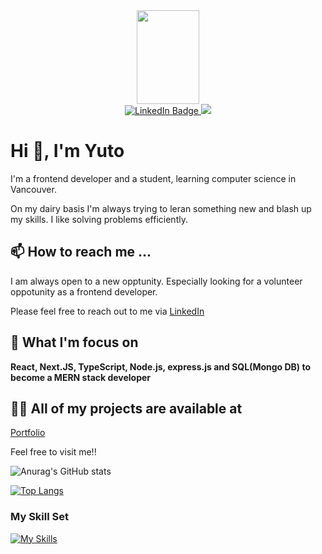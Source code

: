 <div id="header" align="center">
  <img height="150px" width="100px" src="https://media.giphy.com/media/IeRdg7gLkfK1ly2mFU/giphy.gif">
  <div id="badges">
  <a href="https://www.linkedin.com/in/yutoyama/">
    <img src="https://img.shields.io/badge/LinkedIn-blue?style=for-the-badge&logo=linkedin&logoColor=white" alt="LinkedIn Badge"/>
  </a>
  <a href="https://my-portfolio-ayut0.vercel.app/">
   <img src="https://img.shields.io/badge/Website-4FC08D?style=for-the-badge&logo=githubpages&logoColor=white">
  </a>
</div>
</div>

<h1>Hi 👋, I'm Yuto</h1>
  I'm a frontend developer and a student, learning computer science in Vancouver.
  
  On my dairy basis I'm always trying to leran something new and blash up my skills.
  I like solving problems efficiently.
  
## 📫 How to reach me ...
I am always open to a new opptunity.
Especially looking for a volunteer oppotunity as a frontend developer.

Please feel free to reach out to me via
[LinkedIn](https://www.linkedin.com/in/yutoyama)
 
## 🌱 What I'm focus on
  **React, Next.JS, TypeScript, Node.js, express.js and SQL(Mongo DB) to become a MERN stack developer**
  
## 👨‍💻 All of my projects are available at
[Portfolio](https://my-portfolio-two-self-48.vercel.app/)

Feel free to visit me!!

![Anurag's GitHub stats](https://github-readme-stats.vercel.app/api?username=Ayut0&show_icons=true&theme=merko)

[![Top Langs](https://github-readme-stats.vercel.app/api/top-langs/?username=Ayut0&layout=compact)](https://github.com/anuraghazra/github-readme-stats)

<h3 align="left">My Skill Set</h3>


[![My Skills](https://skills.thijs.gg/icons?i=nextjs,react,ts,js,html,css,sass,tailwind,materialui,nodejs,express,firebase,mongodb,postgres,figma,wordpress)](https://skills.thijs.gg)

<!---
Ayut0/Ayut0 is a ✨ special ✨ repository because its `README.md` (this file) appears on your GitHub profile.
You can click the Preview link to take a look at your changes.
--->
